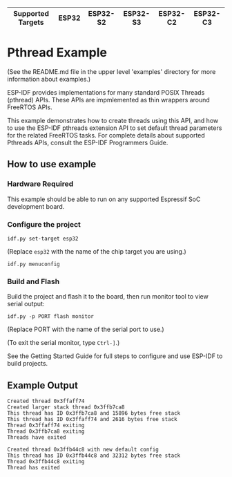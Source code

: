 | Supported Targets | ESP32 | ESP32-S2 | ESP32-S3 | ESP32-C2 | ESP32-C3 |
| ----------------- | ----- | -------- | -------- | -------- | -------- |

# Pthread Example

(See the README.md file in the upper level 'examples' directory for more information about examples.)

ESP-IDF provides implementations for many standard POSIX Threads (pthread) APIs. These APIs are impmlemented as thin wrappers around FreeRTOS APIs.

This example demonstrates how to create threads using this API, and how to use the ESP-IDF pthreads extension API to set default thread parameters for the related FreeRTOS tasks. For complete details about supported Pthreads APIs, consult the ESP-IDF Programmers Guide.

## How to use example

### Hardware Required

This example should be able to run on any supported Espressif SoC development board.

### Configure the project

```
idf.py set-target esp32
```

(Replace `esp32` with the name of the chip target you are using.)

```
idf.py menuconfig
```

### Build and Flash

Build the project and flash it to the board, then run monitor tool to view serial output:

```
idf.py -p PORT flash monitor
```

(Replace PORT with the name of the serial port to use.)

(To exit the serial monitor, type ``Ctrl-]``.)

See the Getting Started Guide for full steps to configure and use ESP-IDF to build projects.

## Example Output

```
Created thread 0x3ffaff74
Created larger stack thread 0x3ffb7ca8
This thread has ID 0x3ffb7ca8 and 15896 bytes free stack
This thread has ID 0x3ffaff74 and 2616 bytes free stack
Thread 0x3ffaff74 exiting
Thread 0x3ffb7ca8 exiting
Threads have exited

Created thread 0x3ffb44c8 with new default config
This thread has ID 0x3ffb44c8 and 32312 bytes free stack
Thread 0x3ffb44c8 exiting
Thread has exited
```
